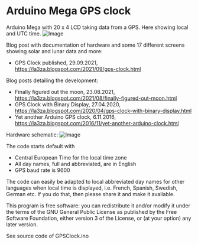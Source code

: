 # Arduino Mega GPS clock

Arduino Mega with 20 x 4 LCD taking data from a GPS. Here showing local and UTC time. ![Image](https://1.bp.blogspot.com/-q5jTOZavFj0/YVOEDw-q6PI/AAAAAAAAMHc/-ox9Ai4zouUaZMNwj6tVyzogB-QYDQu2ACLcBGAsYHQ/s2048/GPSClock-00-EU.jpg)

Blog post with documentation of hardware and some 17 different screens showing solar and lunar data and more: 
* GPS Clock published, 29.09.2021, https://la3za.blogspot.com/2021/09/gps-clock.html

Blog posts detailing the development:
* Finally figured out the moon,  23.08.2021, https://la3za.blogspot.com/2021/08/finally-figured-out-moon.html
* GPS Clock with Binary Display, 27.04.2020, https://la3za.blogspot.com/2020/04/gps-clock-with-binary-display.html
* Yet another Arduino GPS clock,  6.11.2016, https://la3za.blogspot.com/2016/11/yet-another-arduino-clock.html

Hardware schematic: ![Image](https://1.bp.blogspot.com/-54JcLxapwBY/YV4Qk6-JCDI/AAAAAAAAMLM/XcpV2mENt_QEhN9Yw1UA-HAWKpKjjZ9xgCLcBGAsYHQ/s920/2021-10-06-GPSClock.png)

The code starts default with 
* Central European Time for the local time zone
* All day names, full and abbreviated, are in English
* GPS baud rate is 9600

The code can easily be adapted to local abbreviated day names for other languages when local time is displayed, i.e. French, Spanish, Swedish, German etc. If you do that, then please share it and make it available.

This program is free software: you can redistribute it and/or modify it under the terms of the GNU General Public License as published by the Free Software Foundation, either version 3 of the License, or (at your option) any later version. 
    
See source code of GPSClock.ino
